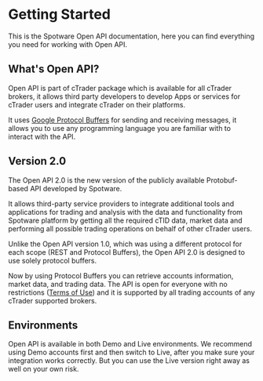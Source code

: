 # Getting Started

This is the Spotware Open API documentation, here you can find everything you need for working with Open API.

## What's Open API?

Open API is part of cTrader package which is available for all cTrader brokers, it allows third party developers to develop Apps or services for cTrader users and integrate cTrader on their platforms.

It uses [Google Protocol Buffers](https://developers.google.com/protocol-buffers) for sending and receiving messages, it allows you to use any programming language you are familiar with to interact with the API.

## Version 2.0

The Open API 2.0 is the new version of the publicly available Protobuf-based API developed by Spotware.

It allows third-party service providers to integrate additional tools and applications for trading and analysis with the data and functionality from Spotware platform by getting all the required cTID data, market data and performing all possible trading operations on behalf of other cTrader users.

Unlike the Open API version 1.0, which was using a different protocol for each scope (REST and Protocol Buffers), the Open API 2.0 is designed to use solely protocol buffers.

Now by using Protocol Buffers you can retrieve accounts information, market data, and trading data. The API is open for everyone with no restrictions ([Terms of Use](/terms-of-use/)) and it is supported by all trading accounts of any cTrader supported brokers.

## Environments

Open API is available in both Demo and Live environments. We recommend using Demo accounts first and then switch to Live, after you make sure your integration works correctly. But you can use the Live version right away as well on your own risk.
